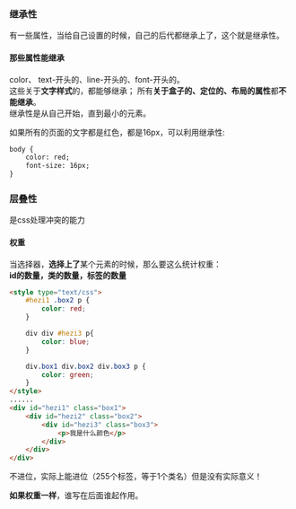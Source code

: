 ### 继承性
有一些属性，当给自己设置的时候，自己的后代都继承上了，这个就是继承性。

#### 那些属性能继承
color、 text-开头的、line-开头的、font-开头的。  
这些关于**文字样式**的，都能够继承； 所有**关于盒子的、定位的、布局的属性**都**不能继承**。  
继承性是从自己开始，直到最小的元素。  

如果所有的页面的文字都是红色，都是16px，可以利用继承性:  

```html
body {
    color: red;
    font-size: 16px;
}
```

### 层叠性
是css处理冲突的能力

#### 权重
当选择器，**选择上了**某个元素的时候，那么要这么统计权重：  
**id的数量，类的数量，标签的数量**  

```html
<style type="text/css">
    #hezi1 .box2 p {
        color: red;
    }

    div div #hezi3 p{
        color: blue;
    }

    div.box1 div.box2 div.box3 p {
        color: green;
    }
</style>
......
<div id="hezi1" class="box1">
    <div id="hezi2" class="box2">
        <div id="hezi3" class="box3">
            <p>我是什么颜色</p>
        </div>
    </div>
</div>
```

不进位，实际上能进位（255个标签，等于1个类名）但是没有实际意义！  

**如果权重一样**，谁写在后面谁起作用。